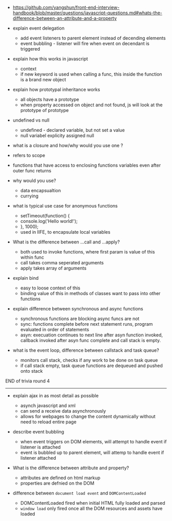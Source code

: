 - https://github.com/yangshun/front-end-interview-handbook/blob/master/questions/javascript-questions.md#whats-the-difference-between-an-attribute-and-a-property

- explain event delegation
  - add event listeners to parent element instead of decending elements 
  - event bubbling - listener will fire when event on decendant is triggered 

- explain how this works in javascript 
  - context 
  - if new keyword is used when calling a func, this inside the function is a brand new object 

- explain how prototypal inheritance works 
  - all objects have a prototype 
  - when property accessed on object and not found, js will look at the prototype of prototype

- undefined vs null
  - undefined - declared variable, but not set a value 
  - null variabel explicity assigned null

- what is a closure and how/why would you use one ?
 -  refers to scope 
 - functions that have access to enclosing functions variables
 even after outer func returns 
- why would you use?
  - data encapsualtion 
  - currying 

- what is typical use case for anonymous functions 
  - setTimeout(function() {
  - console.log('Hello world!');
  - }, 1000);
  - used in IIFE, to encapsulate local variables 

- What is the difference between ...call and ...apply?
  - both used to invoke functions, where first param is value of this within func 
  - call takes comma seperated arguments
  - apply takes array of arguments 

- explain bind 
  - easy to loose context of this
  - binding value of this in methods of classes want to pass into other functions 

- explain difference between synchronous and async functions
  - synchronous functions are blocking async funcs are not
  - sync: functions complete before next statement runs, program evaluated in order of statements 
  - asyn: execuation continues to next line after asyn function invoked, callback invoked after asyn func complete and call stack is empty.

- what is the event loop, difference between callstack and task queue?
  - monitors call stack, checks if any work to be done on task queue
  - if call stack empty, task queue functions are dequeued and pushed onto stack 

END of trivia round 4

------

- explain ajax in as most detail as possible 
  - asynch javascript and xml 
  - can send a receive data asynchronously 
  - allows for webpages to change the content dynamically without need to reload entire page 

- describe event bubbling 
  - when event triggers on DOM elements, will attempt to handle event if listener is attached 
  - event is bubbled up to parent element, will attemp to handle event if listener attached 

- What is the difference between attribute and property?
  - attributes are defined on html markup 
  - properties are defnied on the DOM

- difference between `document load event` and `DOMContentLoaded`
  - DOMContentLoaded fired when initial HTML fully loaded and parsed
  - `window load` only fired once all the DOM resources and assets have loaded 
  